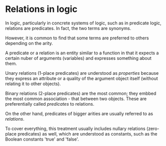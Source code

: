 # Relations in logic

In logic, particularly in concrete systems of logic, such as in predicate logic, relations are predicates. In fact, the two terms are synonyms.

However, it is common to find that some terms are preferred to others depending on the arity.

A predicate or a relation is an entity similar to a function in that it expects a certain nuber of arguments (variables) and expresses something about them.

Unary relations (1-place predicates) are understood as *properties* because they express an attribute or a quality of the argument object itself (without relating it to other objects).

Binary relations (2-place predicates) are the most common; they embbed the most common association - that between two objects. These are preferentially called *predicates* to relations.

On the other hand, predicates of bigger arities are usually referred to as *relations*.

To cover everything, this treatment usually includes nullary relations (zero-place predicates) as well, which are understood as constants, such as the Boolean constants 'true' and 'false'.
